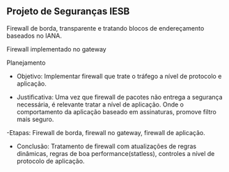 ## Projeto de Seguranças IESB

Firewall de borda, transparente e tratando blocos de endereçamento baseados no IANA.

Firewall implementado no gateway

Planejamento

- Objetivo: Implementar firewall que trate o tráfego a nível de protocolo e aplicação.

- Justificativa: Uma vez que firewall de pacotes não entrega a segurança necessária, é relevante tratar a nível de aplicação. Onde o comportamento da aplicação baseado em assinaturas, promove filtro mais seguro.

-Etapas: Firewall de borda, firewall no gateway, firewall de aplicação.

- Conclusão: Tratamento de firewall com atualizações de regras dinâmicas, regras de boa performance(statless), controles a nível de protocolo de aplicação.
